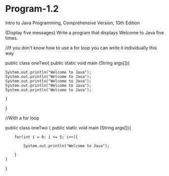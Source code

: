 # Program-1.2
Intro to Java Programming, Comprehensive Version, 10th Edition

(Display five messages) Write a program that displays Welcome to Java five times.

//If you don't know how to use a for loop you can write it individually this way

public class oneTwo{
  public static void main (String args[]){
  
    System.out.println("Welcome to Java");
    System.out.println("Welcome to Java");
    System.out.println("Welcome to Java");
    System.out.println("Welcome to Java");
    System.out.println("Welcome to Java");
    
    }
}

//With a for loop

public class oneTwo {
	public static void main (String args[]){
		
		for(int i = 0; i <= 5; i++){
			
			System.out.println("Welcome to Java");
		
		}	
	}
}
